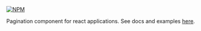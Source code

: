 [![NPM](https://img.shields.io/npm/v/@vtaits/react-paginator.svg)](https://www.npmjs.com/package/@vtaits/react-paginator)

Pagination component for react applications. See docs and examples [here](https://github.com/vtaits/react-paginator/blob/master/packages/react-paginator/).
